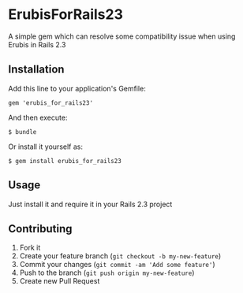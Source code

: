 # ErubisForRails23

A simple gem which can resolve some compatibility issue when using Erubis in Rails 2.3

## Installation

Add this line to your application's Gemfile:

    gem 'erubis_for_rails23'

And then execute:

    $ bundle

Or install it yourself as:

    $ gem install erubis_for_rails23

## Usage

Just install it and require it in your Rails 2.3 project

## Contributing

1. Fork it
2. Create your feature branch (`git checkout -b my-new-feature`)
3. Commit your changes (`git commit -am 'Add some feature'`)
4. Push to the branch (`git push origin my-new-feature`)
5. Create new Pull Request
